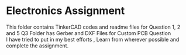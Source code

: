# Electronics Assignment

This folder contains TinkerCAD codes and readme files for Question 1, 2 and 5
Q3 Folder has Gerber and DXF Files for Custom PCB Question
<br>
I have tried to put in my best efforts , Learn from wherever possible and complete the assignment.
